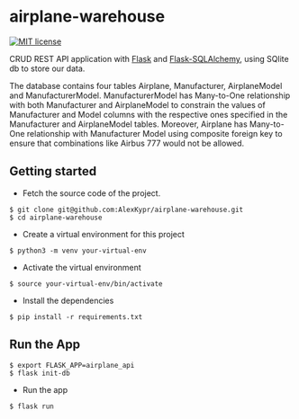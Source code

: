 # airplane-warehouse

[![MIT license](https://img.shields.io/badge/license-MIT-brightgreen.svg)](https://github.com/AlexKypr/airplane-warehouse/blob/main/LICENSE)

CRUD REST API application with [Flask](http://flask.pocoo.org) and [Flask-SQLAlchemy](http://flask-sqlalchemy.pocoo.org), using SQlite db to store our data. 

The database contains four tables Airplane, Manufacturer, AirplaneModel and ManufacturerModel. ManufacturerModel has Many-to-One relationship with both Manufacturer and AirplaneModel to constrain the values of Manufacturer and Model columns with the respective ones specified
in the Manufacturer and AirplaneModel tables. Moreover, Airplane has Many-to-One relationship with Manufacturer Model using composite foreign key to ensure that combinations like Airbus 777
would not be allowed.

## Getting started
* Fetch the source code of the project.
```
$ git clone git@github.com:AlexKypr/airplane-warehouse.git
$ cd airplane-warehouse
```

* Create a virtual environment for this project
```
$ python3 -m venv your-virtual-env
```

* Activate the virtual environment
```
$ source your-virtual-env/bin/activate
```

* Install the dependencies
```
$ pip install -r requirements.txt
```

## Run the App
```
$ export FLASK_APP=airplane_api
$ flask init-db
```

* Run the app
```
$ flask run
```

